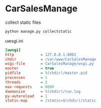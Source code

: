 # CarSalesManage

collect static files
```python
python manage.py collectstatic
```

uwsgi.ini
```ini
[uwsgi]
http            = 127.0.0.1:8002
chdir           = /var/www/CarSalesManage
wsgi-file       = CarSalesManage/wsgi.py
master          = true
pidfile         = %(chdir)/master.pid
processes       = 1 
threads         = 2 
max-requests    = 6000
daemonize       = %(chdir)/run.log
py-autoreload   = 1
static-map      = /static=$(chdir)/static
```